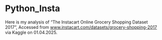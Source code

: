 # Python_Insta
Here is my analysis of “The Instacart Online Grocery Shopping Dataset 2017”, Accessed from www.instacart.com/datasets/grocery-shopping-2017 via Kaggle on 01.04.2025.

